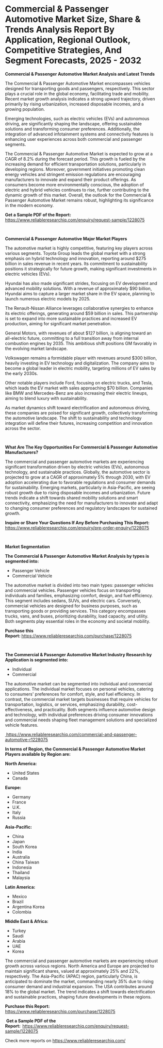 <p><h1>Commercial & Passenger Automotive Market Size, Share & Trends Analysis Report By Application, Regional Outlook, Competitive Strategies, And Segment Forecasts, 2025 - 2032</h1></p><p><strong>Commercial & Passenger Automotive Market Analysis and Latest Trends</strong></p>
<p><p>The Commercial & Passenger Automotive Market encompasses vehicles designed for transporting goods and passengers, respectively. This sector plays a crucial role in the global economy, facilitating trade and mobility. Recent market growth analysis indicates a strong upward trajectory, driven primarily by rising urbanization, increased disposable incomes, and a growing population. </p><p>Emerging technologies, such as electric vehicles (EVs) and autonomous driving, are significantly shaping the landscape, offering sustainable solutions and transforming consumer preferences. Additionally, the integration of advanced infotainment systems and connectivity features is enhancing user experiences across both commercial and passenger segments. </p><p>The Commercial & Passenger Automotive Market is expected to grow at a CAGR of 8.2% during the forecast period. This growth is fueled by the increasing demand for efficient transportation solutions, particularly in developing regions. Moreover, government initiatives promoting clean energy vehicles and stringent emission regulations are encouraging manufacturers to innovate and expand their product offerings. As consumers become more environmentally conscious, the adoption of electric and hybrid vehicles continues to rise, further contributing to the dynamic growth of this market. Overall, the outlook for the Commercial & Passenger Automotive Market remains robust, highlighting its significance in the modern economy.</p></p>
<p><strong>Get a Sample PDF of the Report:&nbsp;</strong> <a href="https://www.reliableresearchiq.com/enquiry/request-sample/1228075?utm_campaign=3106&utm_medium=2&utm_source=Github&utm_content=ia&utm_term=31032025&utm_id=commercial-passenger-automotive">https://www.reliableresearchiq.com/enquiry/request-sample/1228075</a></p>
<p>&nbsp;</p>
<p><strong>Commercial & Passenger Automotive Major Market Players</strong></p>
<p><p>The automotive market is highly competitive, featuring key players across various segments. Toyota Group leads the global market with a strong emphasis on hybrid technology and innovation, reporting around $275 billion in sales revenue in recent years. Its commitment to sustainability positions it strategically for future growth, making significant investments in electric vehicles (EVs).</p><p>Hyundai has also made significant strides, focusing on EV development and advanced mobility solutions. With a revenue of approximately $90 billion, Hyundai aims to capture a larger market share in the EV space, planning to launch numerous electric models by 2025.</p><p>The Renault-Nissan Alliance leverages collaborative synergies to enhance its electric offerings, generating around $59 billion in sales. This partnership is set to expand into more sustainable practices and increased EV production, aiming for significant market penetration.</p><p>General Motors, with revenues of about $127 billion, is aligning toward an all-electric future, committing to a full transition away from internal combustion engines by 2035. This ambitious shift positions GM favorably in the evolving market landscape.</p><p>Volkswagen remains a formidable player with revenues around $300 billion, heavily investing in EV technology and digitalization. The company aims to become a global leader in electric mobility, targeting millions of EV sales by the early 2030s.</p><p>Other notable players include Ford, focusing on electric trucks, and Tesla, which leads the EV market with sales approaching $70 billion. Companies like BMW and Mercedes-Benz are also increasing their electric lineups, aiming to blend luxury with sustainability.</p><p>As market dynamics shift toward electrification and autonomous driving, these companies are poised for significant growth, collectively transforming the automotive landscape. The shift to sustainability and technology integration will define their futures, increasing competition and innovation across the sector.</p></p>
<p>&nbsp;</p>
<p><strong>What Are The Key Opportunities For Commercial & Passenger Automotive Manufacturers?</strong></p>
<p><p>The commercial and passenger automotive markets are experiencing significant transformation driven by electric vehicles (EVs), autonomous technology, and sustainable practices. Globally, the automotive sector is projected to grow at a CAGR of approximately 5% through 2030, with EV adoption accelerating due to favorable regulations and consumer demands for sustainability. Emerging markets, particularly in Asia-Pacific, are seeing robust growth due to rising disposable incomes and urbanization. Future trends indicate a shift towards shared mobility solutions and smart connectivity, emphasizing the need for manufacturers to innovate and adapt to changing consumer preferences and regulatory landscapes for sustained growth.</p></p>
<p><strong>Inquire or Share Your Questions If Any Before Purchasing This Report:</strong> <a href="https://www.reliableresearchiq.com/enquiry/pre-order-enquiry/1228075?utm_campaign=3106&utm_medium=2&utm_source=Github&utm_content=ia&utm_term=31032025&utm_id=commercial-passenger-automotive">https://www.reliableresearchiq.com/enquiry/pre-order-enquiry/1228075</a></p>
<p>&nbsp;</p>
<p><strong>Market Segmentation</strong></p>
<p><strong>The Commercial & Passenger Automotive Market Analysis by types is segmented into:</strong></p>
<p><ul><li>Passenger Vehicle</li><li>Commercial Vehicle</li></ul></p>
<p><p>The automotive market is divided into two main types: passenger vehicles and commercial vehicles. Passenger vehicles focus on transporting individuals and families, emphasizing comfort, design, and fuel efficiency. This segment includes sedans, SUVs, and electric cars. Conversely, commercial vehicles are designed for business purposes, such as transporting goods or providing services. This category encompasses trucks, vans, and buses, prioritizing durability, load capacity, and utility. Both segments play essential roles in the economy and societal mobility.</p></p>
<p><strong>Purchase this Report:&nbsp;</strong><a href="https://www.reliableresearchiq.com/purchase/1228075?utm_campaign=3106&utm_medium=2&utm_source=Github&utm_content=ia&utm_term=31032025&utm_id=commercial-passenger-automotive">https://www.reliableresearchiq.com/purchase/1228075</a></p>
<p>&nbsp;</p>
<p><strong>The Commercial & Passenger Automotive Market Industry Research by Application is segmented into:</strong></p>
<p><ul><li>Individual</li><li>Commercial</li></ul></p>
<p><p>The automotive market can be segmented into individual and commercial applications. The individual market focuses on personal vehicles, catering to consumers' preferences for comfort, style, and fuel efficiency. In contrast, the commercial market targets businesses that require vehicles for transportation, logistics, or services, emphasizing durability, cost-effectiveness, and practicality. Both segments influence automotive design and technology, with individual preferences driving consumer innovations and commercial needs shaping fleet management solutions and specialized vehicle features.</p></p>
<p><a href="https://www.reliableresearchiq.com/commercial-and-passenger-automotive-r1228075?utm_campaign=3106&utm_medium=2&utm_source=Github&utm_content=ia&utm_term=31032025&utm_id=commercial-passenger-automotive">&nbsp;https://www.reliableresearchiq.com/commercial-and-passenger-automotive-r1228075</a></p>
<p><strong>In terms of Region, the Commercial & Passenger Automotive Market Players available by Region are:</strong></p>
<p>
    <p> <strong> North America: </strong>
        <ul>
            <li>United States</li>
            <li>Canada</li>
        </ul>
        </p> 
    <p> <strong> Europe: </strong>
        <ul>
            <li>Germany</li>
            <li>France</li>
            <li>U.K.</li>
            <li>Italy</li>
            <li>Russia</li>
        </ul>
        </p> 
    <p> <strong> Asia-Pacific: </strong>
        <ul>
            <li>China</li>
            <li>Japan</li>
            <li>South Korea</li>
            <li>India</li>
            <li>Australia</li>
            <li>China Taiwan</li>
            <li>Indonesia</li>
            <li>Thailand</li>
            <li>Malaysia</li>
        </ul>
        </p> 
    <p> <strong> Latin America: </strong>
        <ul>
            <li>Mexico</li>
            <li>Brazil</li>
            <li>Argentina Korea</li>
            <li>Colombia</li>
        </ul>
        </p> 
    <p> <strong> Middle East & Africa: </strong>
        <ul>
            <li>Turkey</li>
            <li>Saudi</li>
            <li>Arabia</li>
            <li>UAE</li>
            <li>Korea</li>
        </ul>
    </p>
    </p>
<p><p>The commercial and passenger automotive markets are experiencing robust growth across various regions. North America and Europe are projected to maintain significant shares, valued at approximately 25% and 22%, respectively. The Asia-Pacific (APAC) region, particularly China, is anticipated to dominate the market, commanding nearly 35% due to rising consumer demand and industrial expansion. The USA contributes around 18% to the global market. The trend indicates a shift towards electrification and sustainable practices, shaping future developments in these regions.</p></p>
<p><strong>Purchase this Report: </strong><a href="https://www.reliableresearchiq.com/purchase/1228075?utm_campaign=3106&utm_medium=2&utm_source=Github&utm_content=ia&utm_term=31032025&utm_id=commercial-passenger-automotive">https://www.reliableresearchiq.com/purchase/1228075</a></p>
<p>&nbsp;<strong>Get a Sample PDF of the Report:&nbsp;&nbsp;</strong><a href="https://www.reliableresearchiq.com/enquiry/request-sample/1228075?utm_campaign=3106&utm_medium=2&utm_source=Github&utm_content=ia&utm_term=31032025&utm_id=commercial-passenger-automotive">https://www.reliableresearchiq.com/enquiry/request-sample/1228075</a></p>
<p><strong></strong></p>
<p>Check more reports on <a href="https://www.reliableresearchiq.com/?utm_campaign=3106&utm_medium=2&utm_source=Github&utm_content=ia&utm_term=31032025&utm_id=commercial-passenger-automotive">https://www.reliableresearchiq.com/</a></p>